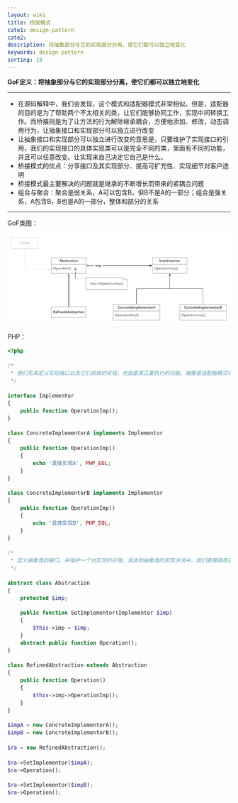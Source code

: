 ```yaml
---
layout: wiki
title: 桥接模式
cate1: design-pattern
cate2: 
description: 将抽象部分与它的实现部分分离，使它们都可以独立地变化
keywords: design-pattern
sorting: 18
---
```




**GoF定义：将抽象部分与它的实现部分分离，使它们都可以独立地变化**

------

- 在源码解释中，我们会发现，这个模式和适配器模式非常相似。但是，适配器的目的是为了帮助两个不太相关的类，让它们能够协同工作，实现中间转换工作。而桥接则是为了让方法的行为解除继承耦合，方便地添加、修改，动态调用行为，让抽象接口和实现部分可以独立进行改变
- 让抽象接口和实现部分可以独立进行改变的意思是，只要维护了实现接口的引用，我们的实现接口的具体实现类可以是完全不同的类，里面有不同的功能，并且可以任意改变。让实现来自己决定它自己是什么。
- 桥接模式的优点：分享接口及其实现部分、提高可扩充性、实现细节对客户透明
- 桥接模式最主要解决的问题就是继承的不断增长而带来的紧耦合问题
- 组合与聚合：聚合是弱关系，A可以包含B，但B不是A的一部分；组合是强关系，A包含B，B也是A的一部分，整体和部分的关系

------



GoF类图：

<img src="/images/wiki/algorithm/design-pattern-bridging_step1.jpg"  />



PHP：

```php
<?php

/*
 * 我们先来定义实现接口以及它们具体的实现，也就是真正要执行的功能。就像是适配器模式中的Adaptee。
 */

interface Implementor
{
    public function OperationImp();
}

class ConcreteImplementorA implements Implementor
{
    public function OperationImp()
    {
        echo '具体实现A', PHP_EOL;
    }
}

class ConcreteImplementorB implements Implementor
{
    public function OperationImp()
    {
        echo '具体实现B', PHP_EOL;
    }
}

/*
 * 定义抽象类的接口，并维护一个对实现的引用。具体的抽象类的实现方法中，我们直接调用实现接口的真实操作方法。类似于适配器中的Adapter。
 */

abstract class Abstraction
{
    protected $imp;

    public function SetImplementor(Implementor $imp)
    {
        $this->imp = $imp;
    }
    abstract public function Operation();
}

class RefinedAbstraction extends Abstraction
{
    public function Operation()
    {
        $this->imp->OperationImp();
    }
}

$impA = new ConcreteImplementorA();
$impB = new ConcreteImplementorB();

$ra = new RefinedAbstraction();

$ra->SetImplementor($impA);
$ra->Operation();

$ra->SetImplementor($impB);
$ra->Operation();
```

